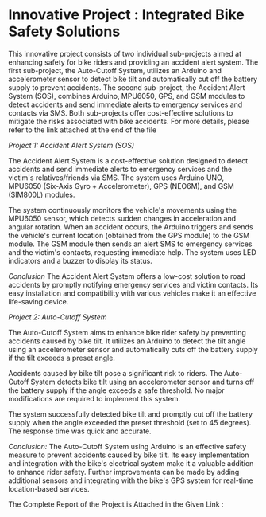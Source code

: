 # Innovative Project : Integrated Bike Safety Solutions

This innovative project consists of two individual sub-projects aimed at enhancing safety for bike riders and providing an accident alert system. The first sub-project, the Auto-Cutoff System, utilizes an Arduino and accelerometer sensor to detect bike tilt and automatically cut off the battery supply to prevent accidents. The second sub-project, the Accident Alert System (SOS), combines Arduino, MPU6050, GPS, and GSM modules to detect accidents and send immediate alerts to emergency services and contacts via SMS. Both sub-projects offer cost-effective solutions to mitigate the risks associated with bike accidents. For more details, please refer to the link attached at the end of the file

*Project 1: Accident Alert System (SOS)* 

The Accident Alert System is a cost-effective solution designed to detect accidents and send immediate alerts to emergency services and the victim's relatives/friends via SMS. The system uses Arduino UNO, MPU6050 (Six-Axis Gyro + Accelerometer), GPS (NEO6M), and GSM (SIM800L) modules.

The system continuously monitors the vehicle's movements using the MPU6050 sensor, which detects sudden changes in acceleration and angular rotation. When an accident occurs, the Arduino triggers and sends the vehicle's current location (obtained from the GPS module) to the GSM module. The GSM module then sends an alert SMS to emergency services and the victim's contacts, requesting immediate help. The system uses LED indicators and a buzzer to display its status.

*Conclusion*
The Accident Alert System offers a low-cost solution to road accidents by promptly notifying emergency services and victim contacts. Its easy installation and compatibility with various vehicles make it an effective life-saving device.

*Project 2: Auto-Cutoff System*

The Auto-Cutoff System aims to enhance bike rider safety by preventing accidents caused by bike tilt. It utilizes an Arduino to detect the tilt angle using an accelerometer sensor and automatically cuts off the battery supply if the tilt exceeds a preset angle.

Accidents caused by bike tilt pose a significant risk to riders. The Auto-Cutoff System detects bike tilt using an accelerometer sensor and turns off the battery supply if the angle exceeds a safe threshold. No major modifications are required to implement this system.

The system successfully detected bike tilt and promptly cut off the battery supply when the angle exceeded the preset threshold (set to 45 degrees). The response time was quick and accurate.

*Conclusion:*
The Auto-Cutoff System using Arduino is an effective safety measure to prevent accidents caused by bike tilt. Its easy implementation and integration with the bike's electrical system make it a valuable addition to enhance rider safety. Further improvements can be made by adding additional sensors and integrating with the bike's GPS system for real-time location-based services.

The Complete Report of the Project is Attached in the Given Link : 
